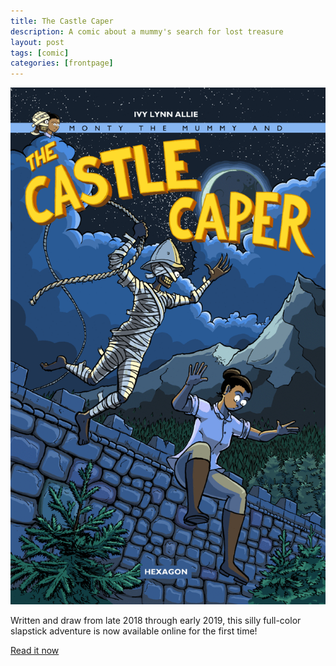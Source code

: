 ```yaml
---
title: The Castle Caper
description: A comic about a mummy's search for lost treasure
layout: post
tags: [comic]
categories: [frontpage]
---
```


<a href="/comics/castlecaper"><img src="/comics/images/castle_caper/cover.gif" alt="Monty the Mummy and the Castle Caper" /></a>

Written and draw from late 2018 through early 2019, this silly full-color slapstick adventure is now available online for the first time!

<a href="/comics/castlecaper">Read it now</a>